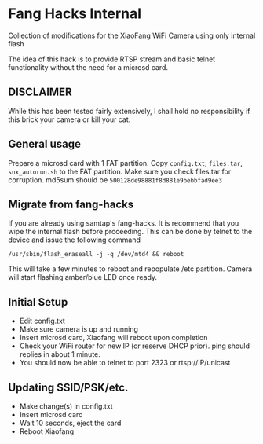# Fang Hacks Internal
Collection of modifications for the XiaoFang WiFi Camera using only internal flash

The idea of this hack is to provide RTSP stream and basic telnet functionality without the need for a microsd card.

## DISCLAIMER
While this has been tested fairly extensively, I shall hold no responsibility if this brick your camera or kill your cat.

## General usage

Prepare a microsd card with 1 FAT partition. Copy ```config.txt```, ```files.tar```, ```snx_autorun.sh``` to the FAT partition. Make sure you check files.tar for corruption. md5sum should be ```500128de98881f8d881e9bebbfad9ee3```

## Migrate from fang-hacks 
If you are already using samtap's fang-hacks. It is recommend that you wipe the internal flash before proceeding. This can be done by telnet to the device and issue the following command

```/usr/sbin/flash_eraseall -j -q /dev/mtd4 && reboot```

This will take a few minutes to reboot and repopulate /etc partition. Camera will start flashing amber/blue LED once ready.

## Initial Setup
 - Edit config.txt
 - Make sure camera is up and running
 - Insert microsd card, Xiaofang will reboot upon completion
 - Check your WiFi router for new IP (or reserve DHCP prior). ping should replies in about 1 minute.
 - You should now be able to telnet to port 2323 or rtsp://IP/unicast

## Updating SSID/PSK/etc.
 - Make change(s) in config.txt
 - Insert microsd card
 - Wait 10 seconds, eject the card
 - Reboot Xiaofang
